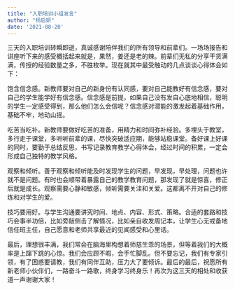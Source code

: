```yaml
---
title: "入职培训小组发言"
author: "杨启妍"
date: '2021-08-20'
---
```


三天的入职培训转瞬即逝，真诚感谢陪伴我们的所有领导和前辈们。一场场报告和讲座听下来的感受概括起来就是，果然，姜还是老的辣。前辈们无私的分享干货满满，传授的经验数量之多，不胜枚举。现在就其中最受触动的几点谈谈心得体会如下：

饱含信念感。新教师要对自己的新身份有认同感，要对自己能教好有信念感，要对自己的学生能学好有信念感。信念感是前提，如果自己没有发自心底地相信，聪明的学生一定感受得到，那么他们怎么会信呢？信念感对潜能的激发起着基础作用，基础不牢，地动山摇。

吃苦当吃补。新教师要做好吃苦的准备，用精力和时间弥补经验。多埋头于教室，多行走于课堂，多听听前辈的课，尽快突破适应期，能够站稳课堂。备好课上好课的同时，要勤于总结反思，书写记录教育教学心得体会，经过时间的积累，一定会形成自己独特的教学风格。

观察和倾听。善于观察和倾听能及时发现学生的问题，早发现，早处理，问题也许就不是问题。有时也会顺带着暴露自己的教学教育问题，那发现了就是惊喜，修正后就是成长。观察需要心静和敏感，倾听需要关注和关爱。这都离不开对自己的修炼和对学生的爱。

技巧要用好。与学生沟通要讲究时间、地点、内容、形式、策略。合适的套路和技巧会事半功倍，比如旁敲侧击了解情况，比如亲自收发周记本，让学生心无戒备地信任班主任，自己愿意和老师共享最近的见闻感受和心里话。

最后，理想很丰满，我们常会在脑海里构想着师慈生乖的场景，但等着我们的大概率是上蹿下跳的心惊。我们会应顾不暇，会手忙脚乱。但不要忘记，我们有专家引领，有了困惑要请教，我们有同伴互助，压力大了要倾诉。最后的最后，祝愿所有新老师小伙伴们，一路奋斗一路歌，终身学习终身乐！再次为这三天的相处和收获道一声谢谢大家！